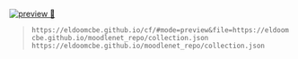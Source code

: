 [![preview 👀](https://img.shields.io/badge/preview%20%F0%9F%91%80-moodlenet_repo/collection.json-f98419?labelColor=212529&style=flat&logo=data:image/png;base64,iVBORw0KGgoAAAANSUhEUgAAAA4AAAAOCAMAAAAolt3jAAAAP1BMVEX///////////////////////////////////////////////////////////////////////////////////81m6ZbAAAAFHRSTlMAIC5AUGBmcHSAkJ6gprC4wNDg8AVXeIsAAABXSURBVAjXVcpBDgIhAMXQKo6KIvPV3v+sLpBMWL60wKmcS9nqPRWA2DQ2+0FtHvW159muADSbUQ0AXb9v/fwZVc3KOW+TFwC4DT2GKIN1ZV+ZySRJKvADZqoINlJcJCsAAAAASUVORK5CYII=&link=https://eldoomcbe.github.io/cf/#mode=preview&file=https://eldoomcbe.github.io/moodlenet_repo/collection.json)](https://eldoomcbe.github.io/cf/#mode=preview&file=https://eldoomcbe.github.io/moodlenet_repo/collection.json)
> `https://eldoomcbe.github.io/cf/#mode=preview&file=https://eldoomcbe.github.io/moodlenet_repo/collection.json`
> `https://eldoomcbe.github.io/moodlenet_repo/collection.json`
